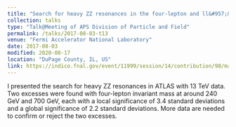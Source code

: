 ```yaml
---
title: "Search for heavy ZZ resonances in the four-lepton and ll&#957;&#957; final states with the ATLAS detector"
collection: talks
type: "Talk@Meeting of APS Division of Particle and Field"
permalink: /talks/2017-08-03-t13
venue: "Fermi Accelerator National Laboratory"
date: 2017-08-03
modified: 2020-08-17
location: "DuPage County, IL, US"
link: https://indico.fnal.gov/event/11999/session/14/contribution/98/material/slides/0.pdf
---
```


<!-- [Link to the talk](https://indico.fnal.gov/event/11999/session/14/contribution/98/material/slides/0.pdf) -->

I presented the search for heavy ZZ resonances in ATLAS with 13 TeV data. Two excesses were found with four-lepton invariant mass at around 240 GeV and 700 GeV, each with a local significance of 3.4 standard deviations and a global significance of 2.2 standard deviations. More data are needed to confirm or reject the two excesses.
